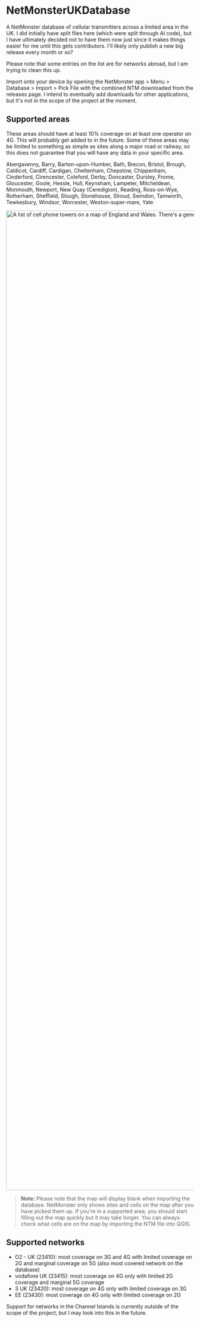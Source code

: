# NetMonsterUKDatabase

A NetMonster database of cellular transmitters across a limited area in the UK. I did initially have split files here (which were split through AI code), but I have ultimately decided not to have them now just since it makes things easier for me until this gets contributors. I'll likely only publish a new big release every month or so?

Please note that some entries on the list are for networks abroad, but I am trying to clean this up.

Import onto your device by opening the NetMonster app > Menu > Database > Import > Pick File with the combined NTM downloaded from the releases page. I intend to eventually add downloads for other applications, but it's not in the scope of the project at the moment.

## Supported areas

These areas should have at least 10% coverage on at least one operator on 4G. This will probably get added to in the future. Some of these areas may be limited to something as simple as sites along a major road or railway, so this does not guarantee that you will have any data in your specific area.

Abergavenny, Barry, Barton-upon-Humber, Bath, Brecon, Bristol, Brough, Caldicot, Cardiff, Cardigan, Cheltenham, Chepstow, Chippenham, Cinderford, Cirencester, Coleford, Derby, Doncaster, Dursley, Frome, Gloucester, Goole, Hessle, Hull, Keynsham, Lampeter, Mitcheldean, Monmouth, Newport, New Quay (Ceredigion), Reading, Ross-on-Wye, Rotherham, Sheffield, Slough, Stonehouse, Stroud, Swindon, Tamworth, Tewkesbury, Windsor, Worcester, Weston-super-mare, Yate

<img width="1440" height="2632" alt="A list of cell phone towers on a map of England and Wales. There's a general pattern of areas in the South West connecting to South Wales, West Wales, North East and Outer London." src="https://github.com/user-attachments/assets/4690cfe2-b142-40ed-850e-6873c3f8a1ab" />

> **Note:** Please note that the map will display blank when importing the database. NetMonster only shows sites and cells on the map after you have picked them up. If you're in a supported area, you should start filling out the map quickly but it may take longer. You can always check what cells are on the map by importing the NTM file into QGIS.

## Supported networks

* O2 - UK (23410): most coverage on 3G and 4G with limited coverage on 2G and marginal coverage on 5G (also most covered network on the database)
* vodafone UK (23415): most coverage on 4G only with limited 2G coverage and marginal 5G coverage
* 3 UK (23420): most coverage on 4G only with limited coverage on 3G
* EE (23430): most coverage on 4G only with limited coverage on 2G

Support for networks in the Channel Islands is currently outside of the scope of the project, but I may look into this in the future.
